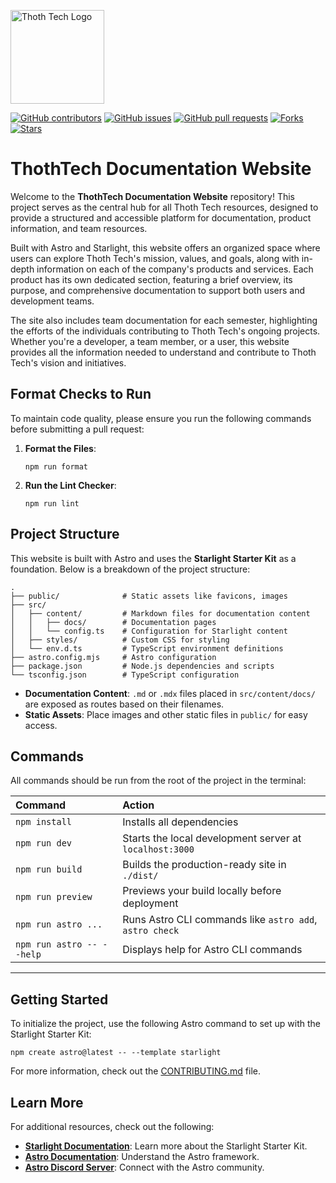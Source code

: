 <p align="left">
    <img width="150px" src="https://github.com/thoth-tech/.github/blob/main/images/splashkit.png"
    alt="Thoth Tech Logo"/>
</p>

[![GitHub contributors](https://img.shields.io/github/contributors/thoth-tech/ThothTech-Documentation-Website?label=Contributors&color=F5A623)](https://github.com/thoth-tech/ThothTech-Documentation-Website/graphs/contributors)
[![GitHub issues](https://img.shields.io/github/issues/thoth-tech/ThothTech-Documentation-Website?label=Issues&color=F5A623)](https://github.com/thoth-tech/ThothTech-Documentation-Website/issues)
[![GitHub pull requests](https://img.shields.io/github/issues-pr/thoth-tech/ThothTech-Documentation-Website?label=Pull%20Requests&color=F5A623)](https://github.com/thoth-tech/ThothTech-Documentation-Website/pulls)
[![Forks](https://img.shields.io/github/forks/thoth-tech/ThothTech-Documentation-Website?label=Forks&color=F5A623)](https://github.com/thoth-tech/ThothTech-Documentation-Website/network/members)
[![Stars](https://img.shields.io/github/stars/thoth-tech/ThothTech-Documentation-Website?label=Stars&color=F5A623)](https://github.com/thoth-tech/ThothTech-Documentation-Website/stargazers)

# ThothTech Documentation Website

Welcome to the **ThothTech Documentation Website** repository! This project serves as the central
hub for all Thoth Tech resources, designed to provide a structured and accessible platform for
documentation, product information, and team resources.

Built with Astro and Starlight, this website offers an organized space where users can explore
Thoth Tech's mission, values, and goals, along with in-depth information on each of the company's
products and services. Each product has its own dedicated section, featuring a brief overview,
its purpose, and comprehensive documentation to support both users and development teams.

The site also includes team documentation for each semester, highlighting the efforts of the
individuals contributing to Thoth Tech's ongoing projects. Whether you're a developer, a team
member, or a user, this website provides all the information needed to understand and contribute
to Thoth Tech's vision and initiatives.

## Format Checks to Run

To maintain code quality, please ensure you run the following commands before submitting a pull request:

1. **Format the Files**:

   ```shell
   npm run format
   ```

2. **Run the Lint Checker**:

   ```shell
   npm run lint
   ```

## Project Structure

This website is built with Astro and uses the **Starlight Starter Kit** as a foundation. Below is a
breakdown of the project structure:

```plaintext
.
├── public/              # Static assets like favicons, images
├── src/
│   ├── content/         # Markdown files for documentation content
│   │   ├── docs/        # Documentation pages
│   │   └── config.ts    # Configuration for Starlight content
│   ├── styles/          # Custom CSS for styling
│   └── env.d.ts         # TypeScript environment definitions
├── astro.config.mjs     # Astro configuration
├── package.json         # Node.js dependencies and scripts
└── tsconfig.json        # TypeScript configuration
```

- **Documentation Content**: `.md` or `.mdx` files placed in `src/content/docs/` are exposed as
  routes based on their filenames.
- **Static Assets**: Place images and other static files in `public/` for easy access.

## Commands

All commands should be run from the root of the project in the terminal:

| Command                   | Action                                           |
| :------------------------ | :----------------------------------------------- |
| `npm install`             | Installs all dependencies                        |
| `npm run dev`             | Starts the local development server at `localhost:3000` |
| `npm run build`           | Builds the production-ready site in `./dist/`    |
| `npm run preview`         | Previews your build locally before deployment    |
| `npm run astro ...`       | Runs Astro CLI commands like `astro add`, `astro check` |
| `npm run astro -- --help` | Displays help for Astro CLI commands             |

---

## Getting Started

To initialize the project, use the following Astro command to set up with the Starlight Starter Kit:

```shell
npm create astro@latest -- --template starlight
```

For more information, check out the [CONTRIBUTING.md](CONTRIBUTING.md) file.

## Learn More

For additional resources, check out the following:

- **[Starlight Documentation](https://starlight.astro.build/)**: Learn more about the Starlight
  Starter Kit.
- **[Astro Documentation](https://docs.astro.build)**: Understand the Astro framework.
- **[Astro Discord Server](https://astro.build/chat)**: Connect with the Astro community.
